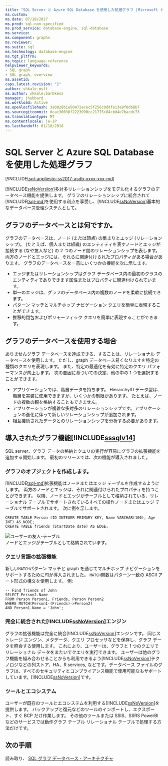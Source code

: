 ```yaml
---
title: "SQL Server と Azure SQL Database を使用した処理グラフ |Microsoft ドキュメント"
ms.custom: 
ms.date: 07/18/2017
ms.prod: sql-non-specified
ms.prod_service: database-engine, sql-database
ms.service: 
ms.component: graphs
ms.reviewer: 
ms.suite: sql
ms.technology: database-engine
ms.tgt_pltfrm: 
ms.topic: language-reference
helpviewer_keywords:
- SQL graph
- SQL graph, overview
ms.assetid: 
caps.latest.revision: "1"
author: shkale-msft
ms.author: shkale;barbkess
manager: jhubbard
ms.workload: Active
ms.openlocfilehash: 3a0828b1e50472ecec5f256c9ddfe13e8f0db8b7
ms.sourcegitcommit: dcac30038f2223990cc21775c84cbd4e7bacdc73
ms.translationtype: MT
ms.contentlocale: ja-JP
ms.lasthandoff: 01/18/2018
---
```

# <a name="graph-processing-with-sql-server-and-azure-sql-database"></a>SQL Server と Azure SQL Database を使用した処理グラフ
[!INCLUDE[tsql-appliesto-ss2017-asdb-xxxx-xxx-md](../../includes/tsql-appliesto-ss2017-asdb-xxxx-xxx-md.md)]

[!INCLUDE[ssNoVersion](../../includes/ssnoversion-md.md)]多対多リレーションシップをモデル化するグラフのデータベース機能を提供します。 グラフのリレーションシップに統合されて[!INCLUDE[tsql-md](../../includes/tsql-md.md)]を使用する利点を享受し、[!INCLUDE[ssNoVersion](../../includes/ssnoversion-md.md)]基本的なデータベース管理システムとして。


## <a name="what-is-a-graph-database"></a>グラフのデータベースとは何ですか。  
グラフのデータベースは、ノード (または頂点) の集まりとエッジ (リレーションシップ)。 (たとえば、個人または組織) のエンティティを表すノードとエッジが接続する (なや友人など) の 2 つのノード間のリレーションシップを表します。 両方のノードとエッジには、それらに関連付けられたプロパティがある場合があります。 グラフのデータベースを一意にいくつかの機能を次に示します。  
-   エッジまたはリレーションシップはグラフ データベース内の最初のクラスのエンティティでありできます属性またはプロパティに関連付けられています。 
-   単一のエッジは、グラフのデータベース内の複数のノードを柔軟に接続できます。
-   パターン マッチとマルチホップ ナビゲーション クエリを簡単に表現することができます。
-   推移的閉包およびポリモーフィック クエリを簡単に表現することができます。

## <a name="when-to-use-a-graph-database"></a>グラフのデータベースを使用する場合

ありませんグラフ データベースを達成できる、することは、リレーショナル データベースを使用します。 ただし、graph データベース易くなりますを特定の種類のクエリを表現します。 また、特定の最適化を有効に特定のクエリ パフォーマンスが向上します。 次の要因に基づいての決定、他の中の 1 つを選択することができます。  
-   アプリケーションでは、階層データを持ちます。 HierarchyID データ型は、階層を実装に使用できますが、いくつかの制限があります。 たとえば、ノードの複数の親を格納することもできません。
-   アプリケーションが複雑な多対多のリレーションシップです。アプリケーションの進化に伴って新しいリレーションシップが追加されます。
-   相互接続されたデータとのリレーションシップを分析する必要があります。

## <a name="graph-features-introduced-in-includesssqlv14includessssqlv14-mdmd"></a>導入されたグラフ機能[!INCLUDE[sssqlv14](../../includes/sssqlv14-md.md)] 
SQL server、グラフ データの格納とクエリの実行が容易にグラフの拡張機能を追加する開始します。 最初のリリースでは、次の機能が導入されました。 


### <a name="create-graph-objects"></a>グラフのオブジェクトを作成します。
[!INCLUDE[tsql-md](../../includes/tsql-md.md)]拡張機能はノードまたはエッジ テーブルを作成するようにします。 両方のノードとエッジは、それに関連付けられたプロパティを持つことができます。 以降、ノードとエッジがテーブルとして格納されている、リレーショナル テーブルでサポートされているすべての操作ノードまたはエッジ テーブルでサポートされます。 次に例を示します。  

```   
CREATE TABLE Person (ID INTEGER PRIMARY KEY, Name VARCHAR(100), Age INT) AS NODE;
CREATE TABLE friends (StartDate date) AS EDGE;
```   

![ユーザーの友人-テーブル](../../relational-databases/graphs/media/person-friends-tables.png "//people/person ノードや友人のエッジ テーブル")  
ノードとエッジがテーブルとして格納されています。  

### <a name="query-language-extensions"></a>クエリ言語の拡張機能  
新しい`MATCH`パターン マッチと graph を通じてマルチホップ ナビゲーションをサポートするために句が導入されました。 `MATCH`関数はパターン一致の ASCII アート形式の構文を使用します。 例:  

```   
-- Find friends of John
SELECT Person2.Name 
FROM Person Person1, Friends, Person Person2
WHERE MATCH(Person1-(Friends)->Person2)
AND Person1.Name = 'John';
```   
 
### <a name="fully-integrated-in-includessnoversionincludesssnoversion-mdmd-engine"></a>完全に統合された[!INCLUDE[ssNoVersion](../../includes/ssnoversion-md.md)]エンジン 
グラフの拡張機能は完全に統合[!INCLUDE[ssNoVersion](../../includes/ssnoversion-md.md)]エンジンです。 同じストレージ エンジン、メタデータ、クエリ プロセッサなどを保存し、グラフ データを照会する使用します。 これにより、ユーザーは、グラフと 1 つのクエリでリレーショナル データをまたいでクエリを実行できます。 ユーザーは他のグラフ機能を組み合わせることからも利用できるよう[!INCLUDE[ssNoVersion](../../includes/ssnoversion-md.md)]テクノロジなどの列ストア、HA、R services, などです。データベース ファイルのグラフは、すべてのセキュリティとコンプライアンス機能で使用可能なもサポートしています。[!INCLUDE[ssNoVersion](../../includes/ssnoversion-md.md)]です。
 
### <a name="tooling-and-ecosystem"></a>ツールとエコシステム  
ユーザーが既存のツールとエコシステムを利用する[!INCLUDE[ssNoVersion](../../includes/ssnoversion-md.md)]を提供します。 バックアップと復元などのツールのインポートし、エクスポート、すぐ BCP だけ作業します。 その他のツールまたは SSIS、SSRS PowerBI などのサービスでは動作グラフ テーブル リレーショナル テーブルで処理する方法だけです。
 
 ## <a name="next-steps"></a>次の手順  
読み取り、 [SQL グラフ データベース - アーキテクチャ](./sql-graph-architecture.md)
   

